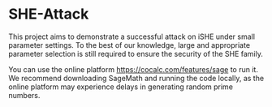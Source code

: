 # SHE-Attack

This project aims to demonstrate a successful attack on iSHE under small parameter settings. To the best of our knowledge, large and appropriate parameter selection is still required to ensure the security of the SHE family.

You can use the online platform https://cocalc.com/features/sage to run it. We recommend downloading SageMath and running the code locally, as the online platform may experience delays in generating random prime numbers.

